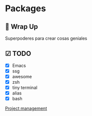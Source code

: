 # Packages


## 🚦 Wrap Up

Superpoderes para crear cosas geniales

## ☑ TODO

- [X] Emacs
- [X] ssg
- [X] awesome
- [X] zsh
- [X] tiny terminal
- [X] alias
- [X] bash

[Project management](https://github.com/HackSpacePeru/developer-roadmap/projects/1)
